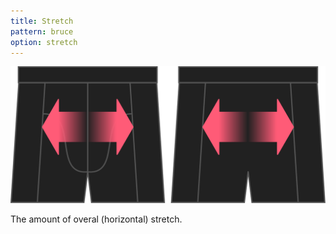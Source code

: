```yaml
---
title: Stretch
pattern: bruce
option: stretch
---
```

![The stretch option on Bruce](./stretch.svg)

The amount of overal (horizontal) stretch.
